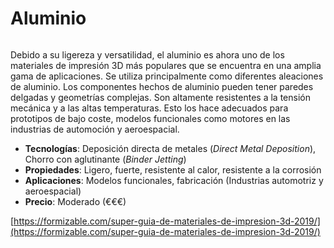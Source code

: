 # Aluminio

<figure><img src="https://formizable.com/wp-content/uploads/2019/01/front-cover-in-aluminium.jpg" alt=""><figcaption></figcaption></figure>

Debido a su ligereza y versatilidad, el aluminio es ahora uno de los materiales de impresión 3D más populares que se encuentra en una amplia gama de aplicaciones. Se utiliza principalmente como diferentes aleaciones de aluminio. Los componentes hechos de aluminio pueden tener paredes delgadas y geometrías complejas. Son altamente resistentes a la tensión mecánica y a las altas temperaturas. Esto los hace adecuados para prototipos de bajo coste, modelos funcionales como motores en las industrias de automoción y aeroespacial.

* **Tecnologías**: Deposición directa de metales (_Direct Metal Deposition_), Chorro con aglutinante (_Binder Jetting_)
* **Propiedades**: Ligero, fuerte, resistente al calor, resistente a la corrosión
* **Aplicaciones**: Modelos funcionales, fabricación (Industrias automotriz y aeroespacial)
* **Precio**: Moderado (€€€)

[https://formizable.com/super-guia-de-materiales-de-impresion-3d-2019/](https://formizable.com/super-guia-de-materiales-de-impresion-3d-2019/)
